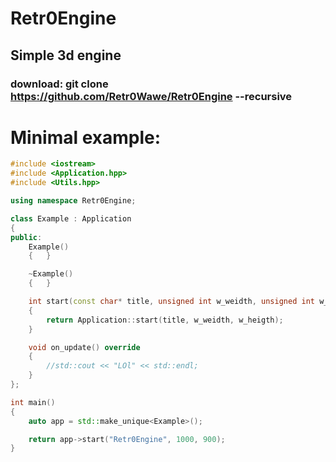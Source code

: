 # Retr0Engine
## Simple 3d engine
### download: git clone https://github.com/Retr0Wawe/Retr0Engine --recursive
# Minimal example:
```cpp
#include <iostream>
#include <Application.hpp>
#include <Utils.hpp>

using namespace Retr0Engine;

class Example : Application
{
public:
	Example()
	{	}

	~Example()
	{	}

	int start(const char* title, unsigned int w_weidth, unsigned int w_heigth) override
	{
		return Application::start(title, w_weidth, w_heigth);
	}

	void on_update() override
	{
		//std::cout << "LOl" << std::endl;
	}
};

int main()
{
	auto app = std::make_unique<Example>();

	return app->start("Retr0Engine", 1000, 900);
}
```
